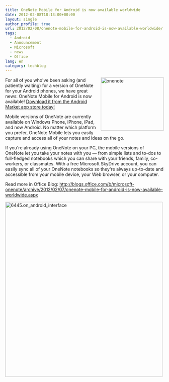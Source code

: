 ```yaml
---
title: OneNote Mobile for Android is now available worldwide
date: 2012-02-08T18:13:00+00:00
layout: single
author_profile: true
url: 2012/02/08/onenote-mobile-for-android-is-now-available-worldwide/
tags:
  - Android
  - Announcement
  - Microsoft
  - news
  - Office
lang: en
category: techblog
---
```

[<img title="onenote" border="0" alt="onenote" align="right" src="http://lh4.ggpht.com/-Iek0ojSdyQ4/TzK0CfowChI/AAAAAAAAElE/ld76Rh9N_F4/onenote_thumb%25255B1%25255D.jpg?imgmax=800" width="200" height="169" />](http://lh5.ggpht.com/-SmGGrRPq0GA/TzKz8vCgLUI/AAAAAAAAEk8/-kj37XRqoXU/s1600-h/onenote%25255B4%25255D.jpg)For all of you who've been asking (and patiently waiting) for a version of OneNote for your Android phones, we have great news: OneNote Mobile for Android is now available! [Download it from the Android Market app store today!](https://market.android.com/details?id=com.microsoft.office.onenote) 

Mobile versions of OneNote are currently available on Windows Phone, iPhone, iPad, and now Android. No matter which platform you prefer, OneNote Mobile lets you easily capture and access all of your notes and ideas on the go. 

If you're already using OneNote on your PC, the mobile versions of OneNote let you take your notes with you — from simple lists and to-dos to full-fledged notebooks which you can share with your friends, family, co-workers, or classmates. With a free Microsoft SkyDrive account, you can easily sync all of your OneNote notebooks so they're always up-to-date and accessible from your mobile device, your Web browser, or your computer. 

Read more in Office Blog: <http://blogs.office.com/b/microsoft-onenote/archive/2012/02/07/onenote-mobile-for-android-is-now-available-worldwide.aspx> 

[<img title="6445.on_android_interface" border="0" alt="6445.on_android_interface" src="http://lh5.ggpht.com/-1dgNP1-CFVY/TzK0M1PXAXI/AAAAAAAAElU/ea58wAipSmY/6445.on_android_interface_thumb%25255B3%25255D.png?imgmax=800" width="500" height="557" />](http://lh5.ggpht.com/-1udKa37esIc/TzK0HpSgiRI/AAAAAAAAElM/kP5AaCVR61w/s1600-h/6445.on_android_interface%25255B5%25255D.png)